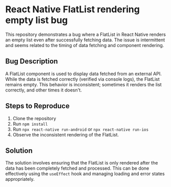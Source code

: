 # React Native FlatList rendering empty list bug

This repository demonstrates a bug where a FlatList in React Native renders an empty list even after successfully fetching data. The issue is intermittent and seems related to the timing of data fetching and component rendering.

## Bug Description

A FlatList component is used to display data fetched from an external API.  While the data is fetched correctly (verified via console logs), the FlatList remains empty. This behavior is inconsistent; sometimes it renders the list correctly, and other times it doesn't. 

## Steps to Reproduce

1. Clone the repository
2. Run `npm install`
3. Run `npx react-native run-android` or `npx react-native run-ios`
4. Observe the inconsistent rendering of the FlatList.

## Solution

The solution involves ensuring that the FlatList is only rendered after the data has been completely fetched and processed.  This can be done effectively using the `useEffect` hook and managing loading and error states appropriately.